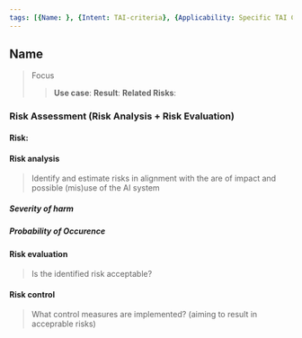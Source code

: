 ```yaml
---
tags: [{Name: }, {Intent: TAI-criteria}, {Applicability: Specific TAI Criteria Section}, {Usage Example: }]
---
```


## Name
> Focus 
>> **Use case**: 
>> **Result**: 
>> **Related Risks**:

### Risk Assessment (Risk Analysis + Risk Evaluation) 

#### Risk: 

#### Risk analysis
> Identify and estimate risks in alignment with the are of impact and possible (mis)use of the AI system

##### Severity of harm

##### Probability of Occurence

#### Risk evaluation
> Is the identified risk acceptable?

#### Risk control
> What control measures are implemented? (aiming to result in acceprable risks)
